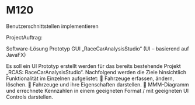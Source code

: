 # M120
Benutzerschnittstellen implementieren

ProjectAuftrag:

  Software-Lösung
  Prototyp GUI „RaceCarAnalysisStudio“
  (UI – basierend auf JavaFX) 

Es soll ein UI Prototyp erstellt werden für das bereits bestehende
Projekt „RCAS: RaceCarAnalysisStudio“. Nachfolgend werden
die Ziele hinsichtlich Funktionalität im Einzelnen aufgelistet:
   Fahrzeuge erfassen, ändern, löschen.
   Fahrzeuge und ihre Eigenschaften darstellen.
   MMM-Diagramm und errechnete Kennzahlen in einem
geeigneten Format / mit geeigneten UI Controls darstellen. 
